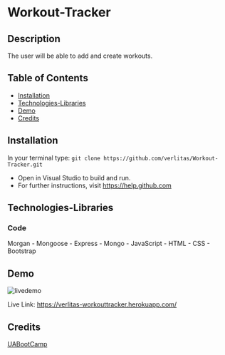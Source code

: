 # Workout-Tracker

## Description
The user will be able to add and create workouts.

## Table of Contents
* [Installation](#installation)
* [Technologies-Libraries](#technologies-libraries)
* [Demo](#demo)
* [Credits](#credits)

## Installation
In your terminal type: 
```git clone https://github.com/verlitas/Workout-Tracker.git```
* Open in Visual Studio to build and run.
* For further instructions, visit https://help.github.com

## Technologies-Libraries
### Code
Morgan - Mongoose - Express - Mongo - JavaScript - HTML - CSS - Bootstrap

## Demo
![livedemo](public/img/workout.gif)

Live Link: https://verlitas-workouttracker.herokuapp.com/

## Credits
[UABootCamp](https://bootcamp.ce.arizona.edu/coding/)
